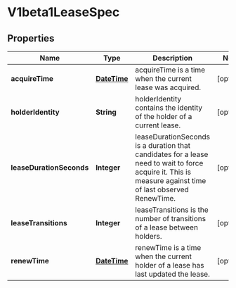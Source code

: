 
# V1beta1LeaseSpec

## Properties
Name | Type | Description | Notes
------------ | ------------- | ------------- | -------------
**acquireTime** | [**DateTime**](DateTime.md) | acquireTime is a time when the current lease was acquired. |  [optional]
**holderIdentity** | **String** | holderIdentity contains the identity of the holder of a current lease. |  [optional]
**leaseDurationSeconds** | **Integer** | leaseDurationSeconds is a duration that candidates for a lease need to wait to force acquire it. This is measure against time of last observed RenewTime. |  [optional]
**leaseTransitions** | **Integer** | leaseTransitions is the number of transitions of a lease between holders. |  [optional]
**renewTime** | [**DateTime**](DateTime.md) | renewTime is a time when the current holder of a lease has last updated the lease. |  [optional]



